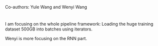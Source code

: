 Co-authors:
Yule Wang and Wenyi Wang

#
I am focusing on the whole pipeline framework: 
Loading the huge training dataset 500GB into batches using iterators. 

Wenyi is more focusing on the RNN part.

